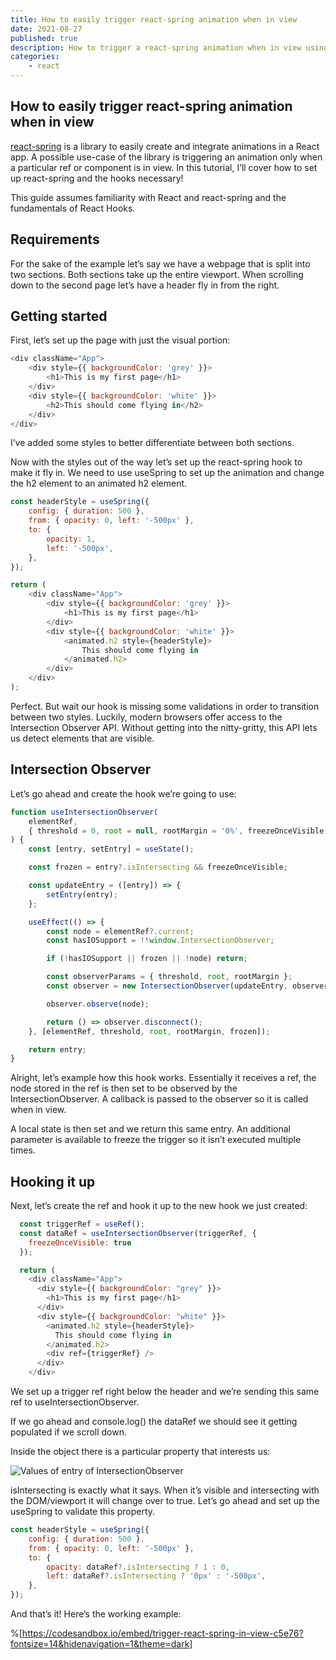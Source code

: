 ```yaml
---
title: How to easily trigger react-spring animation when in view
date: 2021-08-27
published: true
description: How to trigger a react-spring animation when in view using React hooks. Using Intersection Observer and useSpring create a seamless animation when on screen
categories:
    - react
---
```


## How to easily trigger react-spring animation when in view

[react-spring](https://react-spring.io/) is a library to easily create and integrate animations in a React app. A possible use-case of the library is triggering an animation only when a particular ref or component is in view. In this tutorial, I’ll cover how to set up react-spring and the hooks necessary!

This guide assumes familiarity with React and react-spring and the fundamentals of React Hooks.

## Requirements

For the sake of the example let’s say we have a webpage that is split into two sections. Both sections take up the entire viewport. When scrolling down to the second page let’s have a header fly in from the right.

## Getting started

First, let’s set up the page with just the visual portion:

```js
<div className="App">
	<div style={{ backgroundColor: 'grey' }}>
		<h1>This is my first page</h1>
	</div>
	<div style={{ backgroundColor: 'white' }}>
		<h2>This should come flying in</h2>
	</div>
</div>
```

I’ve added some styles to better differentiate between both sections.

Now with the styles out of the way let’s set up the react-spring hook to make it fly in. We need to use useSpring to set up the animation and change the h2 element to an animated h2 element.

```js
const headerStyle = useSpring({
	config: { duration: 500 },
	from: { opacity: 0, left: '-500px' },
	to: {
		opacity: 1,
		left: '-500px',
	},
});

return (
	<div className="App">
		<div style={{ backgroundColor: 'grey' }}>
			<h1>This is my first page</h1>
		</div>
		<div style={{ backgroundColor: 'white' }}>
			<animated.h2 style={headerStyle}>
				This should come flying in
			</animated.h2>
		</div>
	</div>
);
```

Perfect. But wait our hook is missing some validations in order to transition between two styles. Luckily, modern browsers offer access to the Intersection Observer API. Without getting into the nitty-gritty, this API lets us detect elements that are visible.

## Intersection Observer

Let’s go ahead and create the hook we’re going to use:

```js
function useIntersectionObserver(
	elementRef,
	{ threshold = 0, root = null, rootMargin = '0%', freezeOnceVisible = false }
) {
	const [entry, setEntry] = useState();

	const frozen = entry?.isIntersecting && freezeOnceVisible;

	const updateEntry = ([entry]) => {
		setEntry(entry);
	};

	useEffect(() => {
		const node = elementRef?.current;
		const hasIOSupport = !!window.IntersectionObserver;

		if (!hasIOSupport || frozen || !node) return;

		const observerParams = { threshold, root, rootMargin };
		const observer = new IntersectionObserver(updateEntry, observerParams);

		observer.observe(node);

		return () => observer.disconnect();
	}, [elementRef, threshold, root, rootMargin, frozen]);

	return entry;
}
```

Alright, let’s example how this hook works. Essentially it receives a ref, the node stored in the ref is then set to be observed by the IntersectionObserver. A callback is passed to the observer so it is called when in view.

A local state is then set and we return this same entry. An additional parameter is available to freeze the trigger so it isn’t executed multiple times.

## Hooking it up

Next, let’s create the ref and hook it up to the new hook we just created:

```js
  const triggerRef = useRef();
  const dataRef = useIntersectionObserver(triggerRef, {
    freezeOnceVisible: true
  });

  return (
    <div className="App">
      <div style={{ backgroundColor: "grey" }}>
        <h1>This is my first page</h1>
      </div>
      <div style={{ backgroundColor: "white" }}>
        <animated.h2 style={headerStyle}>
          This should come flying in
        </animated.h2>
        <div ref={triggerRef} />
      </div>
    </div>
```

We set up a trigger ref right below the header and we’re sending this same ref to useIntersectionObserver.

If we go ahead and console.log() the dataRef we should see it getting populated if we scroll down.

Inside the object there is a particular property that interests us:

![Values of entry of IntersectionObserver](https://cdn.hashnode.com/res/hashnode/image/upload/v1649284965533/-_BvEv6jp.png)

isIntersecting is exactly what it says. When it’s visible and intersecting with the DOM/viewport it will change over to true. Let’s go ahead and set up the useSpring to validate this property.

```js
const headerStyle = useSpring({
	config: { duration: 500 },
	from: { opacity: 0, left: '-500px' },
	to: {
		opacity: dataRef?.isIntersecting ? 1 : 0,
		left: dataRef?.isIntersecting ? '0px' : '-500px',
	},
});
```

And that’s it! Here’s the working example:

%[https://codesandbox.io/embed/trigger-react-spring-in-view-c5e76?fontsize=14&hidenavigation=1&theme=dark]
